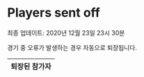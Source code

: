 # Players sent off
최종 업데이트: 2020년 12월 23일 23시 30분


경기 중 오류가 발생하는 경우 자동으로 퇴장됩니다.


| 퇴장된 참가자 |
|:---:|